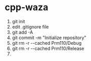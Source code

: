 # cpp-waza
1. git init
2. edit .gitignore file
3. git add -A
4. git commit -m "Initialize repository"
5. git rm -r --cached Prm110/Debug
6. git rm -r --cached Prm110/Release
7. 
